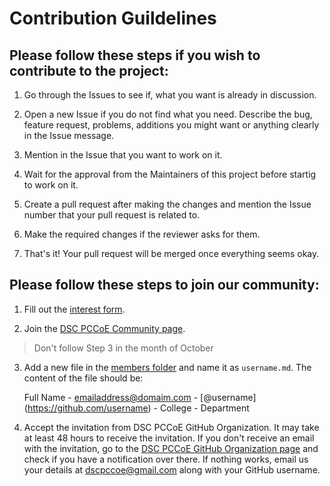 # Contribution Guildelines

## Please follow these steps if you wish to contribute to the project:

1. Go through the Issues to see if, what you want is already in discussion.

2. Open a new Issue if you do not find what you need. Describe the bug, feature request, problems, additions you might want or anything clearly in the Issue message.

3. Mention in the Issue that you want to work on it.

4. Wait for the approval from the Maintainers of this project before startig to work on it.

5. Create a pull request after making the changes and mention the Issue number that your pull request is related to.

6. Make the required changes if the reviewer asks for them. 

7. That's it! Your pull request will be merged once everything seems okay.

## Please follow these steps to join our community:

1. Fill out the [interest form](https://bit.ly/join-dscpccoe).

2. Join the [DSC PCCoE Community page](https://bit.ly/dscpccoe-dscpage).

> Don't follow Step 3 in the month of October

3. Add a new file in the [members folder](https://github.com/dscpccoe/join-us/tree/master/members) and name it as `username.md`. The content of the file should be: 

    Full Name - emailaddress@domaim.com - \[@username](https://github.com/username) - College - Department

4. Accept the invitation from DSC PCCoE GitHub Organization. It may take at least 48 hours to receive the invitation. If you don't receive an email with the invitation, go to the [DSC PCCoE GitHub Organization page](https://github.com/dscpccoe) and check if you have a notification over there. If nothing works, email us your details at dscpccoe@gmail.com along with your GitHub username.
